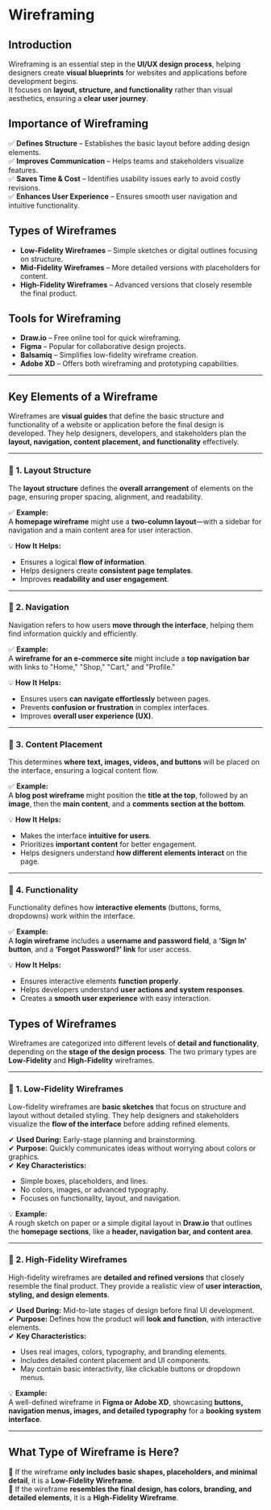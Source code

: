 # Wireframing  

## Introduction  
Wireframing is an essential step in the **UI/UX design process**, helping designers create **visual blueprints** for websites and applications before development begins.  
It focuses on **layout, structure, and functionality** rather than visual aesthetics, ensuring a **clear user journey**.  

## Importance of Wireframing  
✅ **Defines Structure** – Establishes the basic layout before adding design elements.  
✅ **Improves Communication** – Helps teams and stakeholders visualize features.  
✅ **Saves Time & Cost** – Identifies usability issues early to avoid costly revisions.  
✅ **Enhances User Experience** – Ensures smooth user navigation and intuitive functionality.  

## Types of Wireframes  
- **Low-Fidelity Wireframes** – Simple sketches or digital outlines focusing on structure.  
- **Mid-Fidelity Wireframes** – More detailed versions with placeholders for content.  
- **High-Fidelity Wireframes** – Advanced versions that closely resemble the final product.  

## Tools for Wireframing  
- **Draw.io** – Free online tool for quick wireframing.  
- **Figma** – Popular for collaborative design projects.  
- **Balsamiq** – Simplifies low-fidelity wireframe creation.  
- **Adobe XD** – Offers both wireframing and prototyping capabilities.  

---
## **Key Elements of a Wireframe**  

Wireframes are **visual guides** that define the basic structure and functionality of a website or application before the final design is developed. They help designers, developers, and stakeholders plan the **layout, navigation, content placement, and functionality** effectively.  

---

### **🔹 1. Layout Structure**  
The **layout structure** defines the **overall arrangement** of elements on the page, ensuring proper spacing, alignment, and readability.  

✅ **Example:**  
A **homepage wireframe** might use a **two-column layout**—with a sidebar for navigation and a main content area for user interaction.  

💡 **How It Helps:**  
- Ensures a logical **flow of information**.  
- Helps designers create **consistent page templates**.  
- Improves **readability and user engagement**.  

---

### **🔹 2. Navigation**  
Navigation refers to how users **move through the interface**, helping them find information quickly and efficiently.  

✅ **Example:**  
A **wireframe for an e-commerce site** might include a **top navigation bar** with links to "Home," "Shop," "Cart," and "Profile."  

💡 **How It Helps:**  
- Ensures users **can navigate effortlessly** between pages.  
- Prevents **confusion or frustration** in complex interfaces.  
- Improves **overall user experience (UX)**.  

---

### **🔹 3. Content Placement**  
This determines **where text, images, videos, and buttons** will be placed on the interface, ensuring a logical content flow.  

✅ **Example:**  
A **blog post wireframe** might position the **title at the top**, followed by an **image**, then the **main content**, and a **comments section at the bottom**.  

💡 **How It Helps:**  
- Makes the interface **intuitive for users**.  
- Prioritizes **important content** for better engagement.  
- Helps designers understand **how different elements interact** on the page.  

---

### **🔹 4. Functionality**  
Functionality defines how **interactive elements** (buttons, forms, dropdowns) work within the interface.  

✅ **Example:**  
A **login wireframe** includes a **username and password field**, a **‘Sign In’ button**, and a **‘Forgot Password?’ link** for user access.  

💡 **How It Helps:**  
- Ensures interactive elements **function properly**.  
- Helps developers understand **user actions and system responses**.  
- Creates a **smooth user experience** with easy interaction. 
## **Types of Wireframes**  

Wireframes are categorized into different levels of **detail and functionality**, depending on the **stage of the design process**. The two primary types are **Low-Fidelity** and **High-Fidelity** wireframes.  

---

### **🔹 1. Low-Fidelity Wireframes**  

Low-fidelity wireframes are **basic sketches** that focus on structure and layout without detailed styling. They help designers and stakeholders visualize the **flow of the interface** before adding refined elements.  

✔ **Used During:** Early-stage planning and brainstorming.  
✔ **Purpose:** Quickly communicates ideas without worrying about colors or graphics.  
✔ **Key Characteristics:**  
   - Simple boxes, placeholders, and lines.  
   - No colors, images, or advanced typography.  
   - Focuses on functionality, layout, and navigation.  

💡 **Example:**  
A rough sketch on paper or a simple digital layout in **Draw.io** that outlines the **homepage sections**, like a **header, navigation bar, and content area**.  

---

### **🔹 2. High-Fidelity Wireframes**  

High-fidelity wireframes are **detailed and refined versions** that closely resemble the final product. They provide a realistic view of **user interaction, styling, and design elements**.  

✔ **Used During:** Mid-to-late stages of design before final UI development.  
✔ **Purpose:** Defines how the product will **look and function**, with interactive elements.  
✔ **Key Characteristics:**  
   - Uses real images, colors, typography, and branding elements.  
   - Includes detailed content placement and UI components.  
   - May contain basic interactivity, like clickable buttons or dropdown menus.  

💡 **Example:**  
A well-defined wireframe in **Figma or Adobe XD**, showcasing **buttons, navigation menus, images, and detailed typography** for a **booking system interface**.  

---

## **What Type of Wireframe is Here?**  

🔹 If the wireframe **only includes basic shapes, placeholders, and minimal detail**, it is a **Low-Fidelity Wireframe**.  
🔹 If the wireframe **resembles the final design, has colors, branding, and detailed elements**, it is a **High-Fidelity Wireframe**.  
